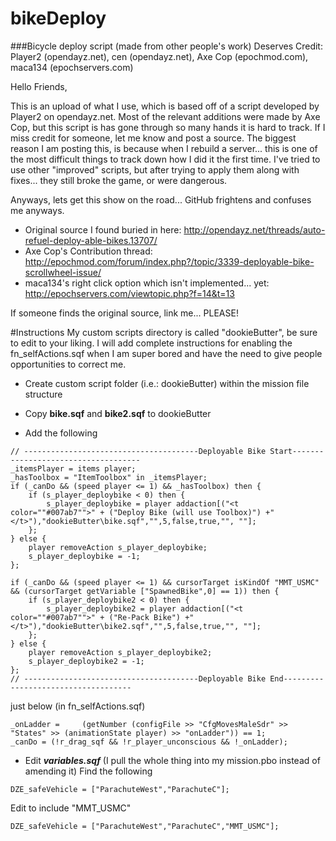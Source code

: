 bikeDeploy
==========
###Bicycle deploy script (made from other people's work)
Deserves Credit: Player2 (opendayz.net), cen (opendayz.net), Axe Cop (epochmod.com), maca134 (epochservers.com)



Hello Friends,

This is an upload of what I use, which is based off of a script developed by Player2 on opendayz.net. Most of the relevant additions were made by Axe Cop, but this script is has gone through so many hands it is hard to track. If I miss credit for someone, let me know and post a source. The biggest reason I am posting this, is because when I rebuild a server... this is one of the most difficult things to track down how I did it the first time. I've tried to use other "improved" scripts, but after trying to apply them along with fixes... they still broke the game, or were dangerous.

Anyways, lets get this show on the road... GitHub frightens and confuses me anyways.
- Original source I found buried in here: http://opendayz.net/threads/auto-refuel-deploy-able-bikes.13707/
- Axe Cop's Contribution thread: http://epochmod.com/forum/index.php?/topic/3339-deployable-bike-scrollwheel-issue/
- maca134's right click option which isn't implemented... yet: http://epochservers.com/viewtopic.php?f=14&t=13

If someone finds the original source, link me... PLEASE!

#Instructions
My custom scripts directory is called "dookieButter", be sure to edit to your liking. I will add complete instructions for enabling the fn_selfActions.sqf when I am super bored and have the need to give people opportunities to correct me.

* Create custom script folder (i.e.: dookieButter) within the mission file structure

* Copy **bike.sqf** and **bike2.sqf** to dookieButter

* Add the following
```
// ---------------------------------------Deployable Bike Start------------------------------------
_itemsPlayer = items player;
_hasToolbox = "ItemToolbox" in _itemsPlayer;
if (_canDo && (speed player <= 1) && _hasToolbox) then {
	if (s_player_deploybike < 0) then {
		s_player_deploybike = player addaction[("<t color=""#007ab7"">" + ("Deploy Bike (will use Toolbox)") +"</t>"),"dookieButter\bike.sqf","",5,false,true,"", ""];
	};
} else {
	player removeAction s_player_deploybike;
	s_player_deploybike = -1;
};

if (_canDo && (speed player <= 1) && cursorTarget isKindOf "MMT_USMC" && (cursorTarget getVariable ["SpawnedBike",0] == 1)) then {
	if (s_player_deploybike2 < 0) then {
		s_player_deploybike2 = player addaction[("<t color=""#007ab7"">" + ("Re-Pack Bike") +"</t>"),"dookieButter\bike2.sqf","",5,false,true,"", ""];
	};
} else {
	player removeAction s_player_deploybike2;
	s_player_deploybike2 = -1;
};
// ---------------------------------------Deployable Bike End------------------------------------

```
just below (in fn_selfActions.sqf)
```
_onLadder =		(getNumber (configFile >> "CfgMovesMaleSdr" >> "States" >> (animationState player) >> "onLadder")) == 1;
_canDo = (!r_drag_sqf && !r_player_unconscious && !_onLadder);
```
*  Edit ***variables.sqf*** (I pull the whole thing into my mission.pbo instead of amending it)
Find the following
```
DZE_safeVehicle = ["ParachuteWest","ParachuteC"];
```
Edit to include "MMT_USMC"
```
DZE_safeVehicle = ["ParachuteWest","ParachuteC","MMT_USMC"];
```
